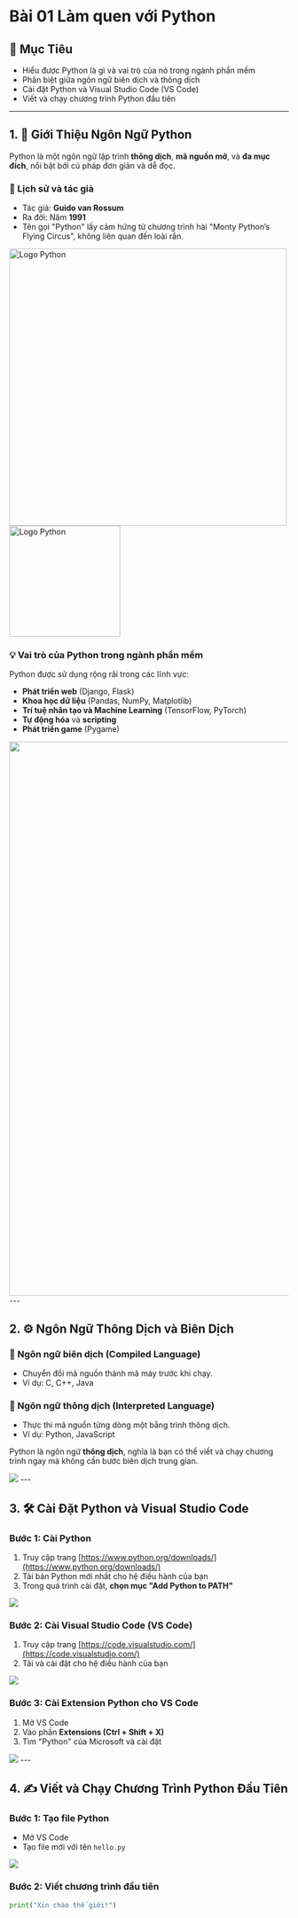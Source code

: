 # Bài 01 Làm quen với Python
## 📌 Mục Tiêu
- Hiểu được Python là gì và vai trò của nó trong ngành phần mềm
- Phân biệt giữa ngôn ngữ biên dịch và thông dịch
- Cài đặt Python và Visual Studio Code (VS Code)
- Viết và chạy chương trình Python đầu tiên

---

## 1. 🐍 Giới Thiệu Ngôn Ngữ Python

Python là một ngôn ngữ lập trình **thông dịch**, **mã nguồn mở**, và **đa mục đích**, nổi bật bởi cú pháp đơn giản và dễ đọc.

### 🔎 Lịch sử và tác giả
- Tác giả: **Guido van Rossum**
- Ra đời: Năm **1991**
- Tên gọi "Python" lấy cảm hứng từ chương trình hài "Monty Python’s Flying Circus", không liên quan đến loài rắn.


<img src="https://appmaster.io/api/_files/95cAQfMcWi52k5gzUcTfFM/download" alt="Logo Python" width="500"/>
<img src="https://encrypted-tbn0.gstatic.com/images?q=tbn:ANd9GcR1z0LC70CF3lPE1Xe-Uka4Y5sSlLzrAVHCQg&s" alt="Logo Python" width="200"/>



### 💡 Vai trò của Python trong ngành phần mềm
Python được sử dụng rộng rãi trong các lĩnh vực:
- **Phát triển web** (Django, Flask)
- **Khoa học dữ liệu** (Pandas, NumPy, Matplotlib)
- **Trí tuệ nhân tạo và Machine Learning** (TensorFlow, PyTorch)
- **Tự động hóa** và **scripting**
- **Phát triển game** (Pygame)

<img src="https://assets.goodfirms.co/goodtal/img/Blogs/general/1650453590-infographic-on-top-10-applications-of-python.jpg" width="1000"/>
---

## 2. ⚙️ Ngôn Ngữ Thông Dịch và Biên Dịch

### 🔄 Ngôn ngữ biên dịch (Compiled Language)
- Chuyển đổi mã nguồn thành mã máy trước khi chạy.
- Ví dụ: C, C++, Java

### 🧾 Ngôn ngữ thông dịch (Interpreted Language)
- Thực thi mã nguồn từng dòng một bằng trình thông dịch.
- Ví dụ: Python, JavaScript

Python là ngôn ngữ **thông dịch**, nghĩa là bạn có thể viết và chạy chương trình ngay mà không cần bước biên dịch trung gian.

<img src="https://media2.dev.to/dynamic/image/width=1280,height=720,fit=cover,gravity=auto,format=auto/https%3A%2F%2Fdev-to-uploads.s3.amazonaws.com%2Fuploads%2Farticles%2Fsy47wchbweuq5oj49sp8.png"/>
---

## 3. 🛠️ Cài Đặt Python và Visual Studio Code

### Bước 1: Cài Python
1. Truy cập trang [https://www.python.org/downloads/](https://www.python.org/downloads/)
2. Tải bản Python mới nhất cho hệ điều hành của bạn
3. Trong quá trình cài đặt, **chọn mục "Add Python to PATH"**

<img src = "https://www.researchgate.net/publication/351431052/figure/fig9/AS:1021361233346562@1620522902850/Python-homepage-http-wwwpythonorg.ppm"/>

### Bước 2: Cài Visual Studio Code (VS Code)
1. Truy cập trang [https://code.visualstudio.com/](https://code.visualstudio.com/)
2. Tải và cài đặt cho hệ điều hành của bạn

<img src = "https://content.codecademy.com/articles/visual-studio-code/vsc-screenshot.png"/>

### Bước 3: Cài Extension Python cho VS Code
1. Mở VS Code
2. Vào phần **Extensions (Ctrl + Shift + X)**
3. Tìm "Python" của Microsoft và cài đặt

<img src ="https://us-east-2-prod-datasource-bucket.s3.us-east-2.amazonaws.com/uploads/302d3364e0134f43e909c34b77ef948b.png"/>
---

## 4. ✍️ Viết và Chạy Chương Trình Python Đầu Tiên

### Bước 1: Tạo file Python
- Mở VS Code
- Tạo file mới với tên `hello.py`

<img src ="https://www.udacity.com/blog/wp-content/uploads/2020/11/Hello-World_Blog-scaled.jpeg"/>

### Bước 2: Viết chương trình đầu tiên

```python
print("Xin chào thế giới!")
